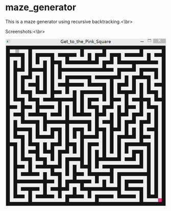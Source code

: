 # maze_generator
This is a maze generator using recursive backtracking.<\br>

Screenshots:<\br>

![maze_screenshot](maze_screenshot.png)
